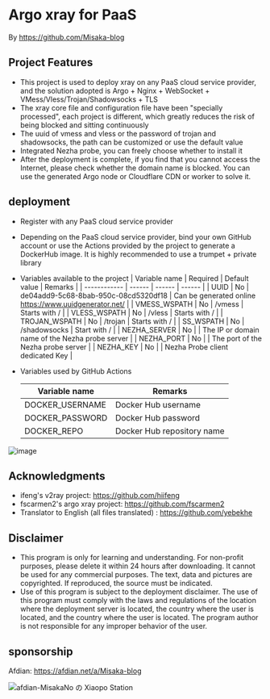 # Argo xray for PaaS
By https://github.com/Misaka-blog

## Project Features

* This project is used to deploy xray on any PaaS cloud service provider, and the solution adopted is Argo + Nginx + WebSocket + VMess/Vless/Trojan/Shadowsocks + TLS
* The xray core file and configuration file have been "specially processed", each project is different, which greatly reduces the risk of being blocked and sitting continuously
* The uuid of vmess and vless or the password of trojan and shadowsocks, the path can be customized or use the default value
* Integrated Nezha probe, you can freely choose whether to install it
* After the deployment is complete, if you find that you cannot access the Internet, please check whether the domain name is blocked. You can use the generated Argo node or Cloudflare CDN or worker to solve it.

## deployment

* Register with any PaaS cloud service provider
* Depending on the PaaS cloud service provider, bind your own GitHub account or use the Actions provided by the project to generate a DockerHub image. It is highly recommended to use a trumpet + private library
* Variables available to the project
   | Variable name | Required | Default value | Remarks |
   | ------------ | ------ | ------ | ------ |
   | UUID | No | de04add9-5c68-8bab-950c-08cd5320df18 | Can be generated online https://www.uuidgenerator.net/ |
   | VMESS_WSPATH | No | /vmess | Starts with / |
   | VLESS_WSPATH | No | /vless | Starts with / |
   | TROJAN_WSPATH | No | /trojan | Starts with / |
   | SS_WSPATH | No | /shadowsocks | Start with / |
   | NEZHA_SERVER | No | | The IP or domain name of the Nezha probe server |
   | NEZHA_PORT | No | | The port of the Nezha probe server |
   | NEZHA_KEY | No | | Nezha Probe client dedicated Key |

* Variables used by GitHub Actions

   | Variable name | Remarks |
   | ------------- | -------------- |
   |DOCKER_USERNAME|Docker Hub username|
   |DOCKER_PASSWORD|Docker Hub password|
   |DOCKER_REPO |Docker Hub repository name|

![image](https://user-images.githubusercontent.com/116990986/211692321-34df154a-320a-448f-9abe-2efab9c53550.png)

## Acknowledgments

* ifeng's v2ray project: https://github.com/hiifeng
* fscarmen2's argo xray project: https://github.com/fscarmen2
* Translator to English (all files translated) : https://github.com/yebekhe

## Disclaimer

* This program is only for learning and understanding. For non-profit purposes, please delete it within 24 hours after downloading. It cannot be used for any commercial purposes. The text, data and pictures are copyrighted. If reproduced, the source must be indicated.
* Use of this program is subject to the deployment disclaimer. The use of this program must comply with the laws and regulations of the location where the deployment server is located, the country where the user is located, and the country where the user is located. The program author is not responsible for any improper behavior of the user.

## sponsorship

Afdian: https://afdian.net/a/Misaka-blog

![afdian-MisakaNo の Xiaopo Station](https://user-images.githubusercontent.com/122191366/211533469-351009fb-9ae8-4601-992a-abbf54665b68.jpg)
